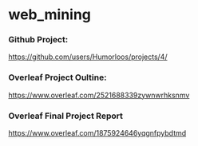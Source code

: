 # web_mining

### Github Project:
https://github.com/users/Humorloos/projects/4/

### Overleaf Project Oultine:
https://www.overleaf.com/2521688339zywnwrhksnmv

### Overleaf Final Project Report
https://www.overleaf.com/1875924646yqgnfpybdtmd
